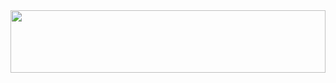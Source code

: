 <div align="center" width="50">
  <img src="https://tenor.com/view/gif-22851823" width="100%" height="100px"/>
</div>
